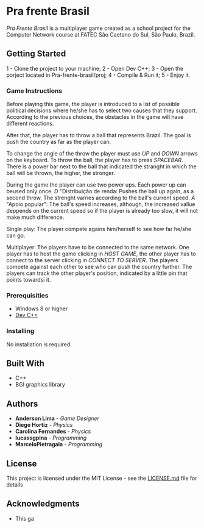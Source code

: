 # Pra frente Brasil

_Pra Frente Brasil_ is a multiplayer game created as a school project for the Computer Network course at FATEC São Caetano do Sul, São Paulo, Brazil.

## Getting Started

1 - Clone the project to your machine;
2 - Open Dev C++;
3 - Open the porject located in Pra-frente-brasil/proj;
4 - Compile & Run it;
5 - Enjoy it.

### Game Instructions

Before playing this game, the player is introduced to a list of possible political decisions where he/she has to select two causes that they support.
According to the previous choices, the obstacles in the game will have different reactions.

After that, the player has to throw a ball that represents Brazil. The goal is push the country as far as the player can.

To change the angle of the throw the player must use _UP_ and _DOWN_ arrows on the keyboard.
To throw the ball, the player has to press _SPACEBAR_. There is a power bar next to the ball that indicated the stranght in which the ball will be thrown, the higher, the stronger.

During the game the player can use two power ups. Each power up can beused only once.
_D_ "Distribuição de renda: Pushes the ball up again, as a second throw. The strenght varries according to the ball's current speed.
_A_ "Apoio popular": The ball's speed increases, although, the increased vallue deppends on the current speed so if the player is already too slow, it will not make much difference.

Single play:
The player compete agains him/herself to see how far he/she can go.

Multiplayer:
The players have to be connected to the same network.
One player has to host the game clicking in _HOST GAME_, the other player has to connect to the server clicking in _CONNECT TO SERVER_.
The players compete against each other to see who can push the country further.
The players can track the other player's position, indicated by a little pin that points towardsi it.

### Prerequisities

* Windows 8 or higher
* [Dev C++](https://sourceforge.net/projects/orwelldevcpp/files/latest/download)

### Installing

No installation is required.


## Built With

* C++
* BGI graphics library


## Authors

* **Anderson Lima** - *Game Designer*
* **Diego Hortiz** - *Physics*
* **Carolina Fernandes** - *Physics*
* **lucassgpina** - *Programming*
* **MarceloPietragala** - *Programming*

## License

This project is licensed under the MIT License - see the [LICENSE.md](LICENSE.md) file for details

## Acknowledgments

* This ga

